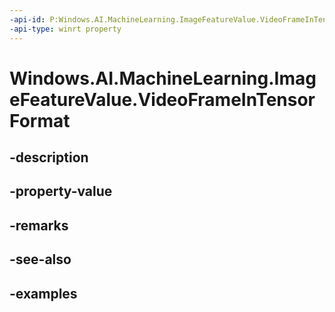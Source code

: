 ```yaml
---
-api-id: P:Windows.AI.MachineLearning.ImageFeatureValue.VideoFrameInTensorFormat
-api-type: winrt property
---
```


<!-- Property syntax.
public ITensor VideoFrameInTensorFormat { get; }
-->

# Windows.AI.MachineLearning.ImageFeatureValue.VideoFrameInTensorFormat

## -description

## -property-value

## -remarks

## -see-also

## -examples

